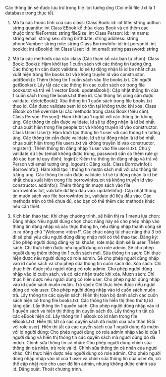 Các thông tin sẽ được lưu trữ trong file .txt tương ứng (Coi mỗi file .txt là 1 database trong thực tế).

1. Mô tả các thuộc tính của các class:
     Class Book:
id: int
title: string
author: string
quantity: int
     Class EBook kế thừa class Book và có thêm các thuộc tính:
fileFormat: string
fileSize: int
     Class Person:
id: int
name: string
email: string
sex: string
birthdate: string
address: string
phoneNumber: string
role: string
    Class BorrowInfo:
id: int
personId: int
bookId: int
eBookId: int
    Class User:
id: int
email: string
password: string
2. Mô tả các methods của các class (Các tham số các bạn tự chọn):
   Class Book:
Book(): Hàm khởi tạo 1 cuốn sách với các thông tin tương ứng. Các thông tin cần được validate. Id sẽ tự động nhận là id bé nhất chưa xuất hiện trong file books.txt và không truyền id vào constructor.
addBook(): Thêm thông tin 1 cuốn sách vào file books.txt. Chỉ người
getBooks(): Lấy tất các các thông tin các cuốn sách có trong file books.txt và trả về 1 vector Book.
updateBook(): Cập nhật thông tin của 1 cuốn sách trong file books.txt theo id. Các thông tin cũng cần được validate.
deleteBook(): Xóa thông tin 1 cuốn sách trong file books.txt theo id. Cần được validate xem id có tồn tại không trước khi xóa.
   Class EBook có thể override lại các methods trong class Book (Nếu cần).
   Class Person:
Person(): Hàm khởi tạo 1 người với các thông tin tương ứng. Các thông tin cần được validate. Id sẽ tự động nhận là id bé nhất chưa xuất hiện trong file people.txt và không truyền id vào constructor.
   Class User:
User(): Hàm khởi tạo thông tin 1 user với các thông tin tương ứng. Các thông tin cần được validate. Id sẽ tự động nhận là id bé nhất chưa xuất hiện trong file users.txt và không truyền id vào constructor.
register(): Thêm thông tin đăng nhập 1 user vào file users.txt. Chú ý validate dữ liệu (email không được trùng, password cần có thêm rule gì đó các bạn tự quy định).
login(): Kiểm tra thông tin đăng nhập và trả về Person với email tương ứng.
logout(): Đăng xuất.
    Class BorrowInfo():
BorrowInfo(): Hàm khởi tạo 1 thông tin mượn sách mới với các thông tin tương ứng. Các thông tin cần được validate. Id sẽ tự động nhận là id bé nhất chưa xuất hiện trong file borrowInfos.txt và không truyền id vào constructor.
addInfo(): Thêm thông tin mượn sách vào file borrowInfos.txt, validate dữ liệu đầu vào.
updateInfo(): Cập nhật thông tin mượn sách vào file borrowInfos.txt, validate dữ liệu đầu vào.
Các methods trên có thể chưa đủ, các bạn có thể thêm các methods khác nếu cần thiết.

3. Kịch bản thao tác:
    Khi chạy chương trình, sẽ hiển thị ra 1 menu lựa chọn:
 Đăng nhập: Nếu người dùng chọn chức năng này sẽ cho phép nhập vào thông tin đăng nhập và xác thực thông tin, nếu đăng nhập thành công sẽ in ra dòng chữ "Welcome <tên>!". Các chức năng từ chức năng thứ 3 trở đi sẽ phải yêu cầu người dùng đăng nhập mới có thể thao tác.
 Đăng ký: Cho phép người dùng đăng ký tài khoản, role mặc định sẽ là user.
 Thêm sách: Chỉ thực hiện được nếu người dùng có role admin. Sẽ cho phép người dùng thêm thông tin 1 cuốn sách mới.
 Sửa thông tin sách: Chỉ thực hiện được nếu người dùng có role admin. Sẽ cho phép người dùng nhập vào id cuốn sách và cho phép sửa thông tin cuốn sách đó.
 Xóa sách: Chỉ thực hiện được nếu người dùng có role admin. Cho phép người dùng nhập vào id cuốn sách, và có xác nhận trước khi xóa.
 Mượn sách: Chỉ thực hiện được nếu người dùng có role user. Cho phép người dùng nhập vào id cuốn sách muốn mượn.
 Trả sách: Chỉ thực hiện được nếu người dùng có role user. Cho phép người dùng nhập vào id cuốn sách muốn trả.
 Lấy thông tin các quyển sách: Hiển thị toàn bộ danh sách các cuốn sách hiện có trong file books.txt. Các thông tin hiển thị theo thứ tự id tăng dần.
 Lấy thông tin 1 quyển sách: Cho phép người dùng nhập vào id 1 quyển sách và hiển thị thông tin quyển sách đó.
 Lấy thông tin tất cả các eBook hiện có.
 Lấy thông tin 1 eBook có id nằm trong file eBooks.txt.
 Hiển thị tất cả các quyển sách đã mượn của bản thân (Đối với role user).
 Hiển thị tất cả các quyển sách của 1 người dùng đã mượn với id người dùng: Cho phép người dùng có role admin nhập vào id của 1 người dùng và hiển thị thông tin các quyển sách mà người dùng đó đã mượn.
 Chỉnh sửa thông tin cá nhân: Cho phép người dùng chỉnh sửa thông tin cá nhân, trừ role và id.
 Chỉnh sửa thông tin cá nhân của người khác: Chỉ thực hiện được nếu người dùng có role admin. Cho phép người dùng nhập nhập vào id của 1 user và chỉnh sửa thông tin của user đó, có thể cập nhật role cho user đó lên admin, nhưng không được chỉnh sửa id.
 Đăng xuất.
 Thoát chương trình.
